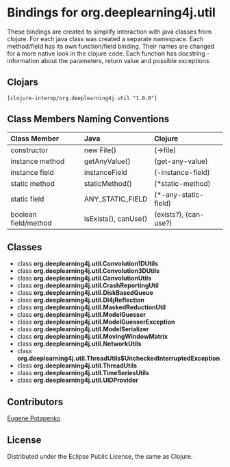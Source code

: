 # Bindings for org.deeplearning4j.util

These bindings are created to simplify interaction with java classes from clojure.
For each java class was created a separate namespace.
Each method/field has its own function/field binding.
Their names are changed for a more native look in the clojure code. Each function has docstring - information about the parameters, return value and possible exceptions.

## Clojars

```
[clojure-interop/org.deeplearning4j.util "1.0.0"]
```

## Class Members Naming Conventions

| Class Member | Java | Clojure |
|:--|:--|:--|
| constructor | new File() | (->file) |
| instance method | getAnyValue() | (get-any-value) |
| instance field | instanceField | (-instance-field) |
| static method | staticMethod() | (*static-method) |
| static field | ANY_STATIC_FIELD | (*-any-static-field) |
| boolean field/method | isExists(), canUse() | (exists?), (can-use?) |

## Classes

- class **org.deeplearning4j.util.Convolution1DUtils**
- class **org.deeplearning4j.util.Convolution3DUtils**
- class **org.deeplearning4j.util.ConvolutionUtils**
- class **org.deeplearning4j.util.CrashReportingUtil**
- class **org.deeplearning4j.util.DiskBasedQueue**
- class **org.deeplearning4j.util.Dl4jReflection**
- class **org.deeplearning4j.util.MaskedReductionUtil**
- class **org.deeplearning4j.util.ModelGuesser**
- class **org.deeplearning4j.util.ModelGuesserException**
- class **org.deeplearning4j.util.ModelSerializer**
- class **org.deeplearning4j.util.MovingWindowMatrix**
- class **org.deeplearning4j.util.NetworkUtils**
- class **org.deeplearning4j.util.ThreadUtils$UncheckedInterruptedException**
- class **org.deeplearning4j.util.ThreadUtils**
- class **org.deeplearning4j.util.TimeSeriesUtils**
- class **org.deeplearning4j.util.UIDProvider**

## Contributors

[Eugene Potapenko](https://github.com/potapenko/)

## License

Distributed under the Eclipse Public License, the same as Clojure.
